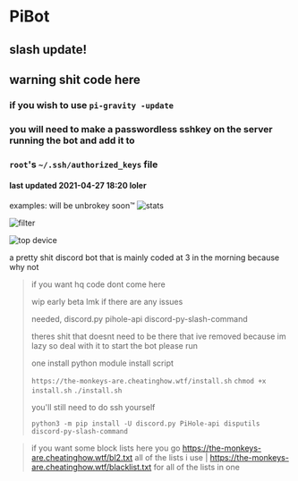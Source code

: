 # PiBot
## slash update!
## warning shit code here
### if you wish to use `pi-gravity -update` 
### you will need to make a passwordless sshkey on the server running the bot and add it to 
### `root`'s `~/.ssh/authorized_keys` file
#### last updated 2021-04-27 18:20 loler

examples:
will be unbrokey soon:tm:
![stats](https://i.programming-socks.xyz/niTu4/XOJUrIjo51.gif/raw)

![filter](https://i.programming-socks.xyz/niTu4/rOTimUyo54.gif/raw)

![top device](https://i.programming-socks.xyz/niTu4/kUGUfIQA03.gif/raw)



a pretty shit discord bot that is mainly coded at 3 in the morning because why not
> if you want hq code dont come here
> 
> wip early beta lmk if there are any issues
> 
> needed, discord.py pihole-api discord-py-slash-command
> 
> theres shit that doesnt need to be there that ive removed because im lazy so deal with it
> to start the bot please run
> 
> one install python module install script 
> 
> `https://the-monkeys-are.cheatinghow.wtf/install.sh`
> `chmod +x install.sh`
> `./install.sh`
> 
> you'll still need to do ssh yourself
> 
> `python3 -m pip install -U discord.py PiHole-api disputils discord-py-slash-command`

> if you want some block lists here you go https://the-monkeys-are.cheatinghow.wtf/bl2.txt all of the lists i use | https://the-monkeys-are.cheatinghow.wtf/blacklist.txt for all of the lists in one
